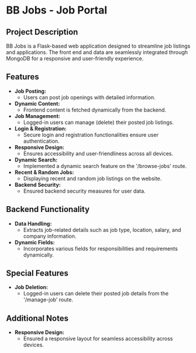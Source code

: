 # BB Jobs - Job Portal

## Project Description

BB Jobs is a Flask-based web application designed to streamline job listings and applications. The front end and data are seamlessly integrated through MongoDB for a responsive and user-friendly experience.

## Features

- **Job Posting:**
  - Users can post job openings with detailed information.
- **Dynamic Content:**
  - Frontend content is fetched dynamically from the backend.
- **Job Management:**
  - Logged-in users can manage (delete) their posted job listings.
- **Login & Registration:**
  - Secure login and registration functionalities ensure user authentication.
- **Responsive Design:**
  - Ensures accessibility and user-friendliness across all devices.
- **Dynamic Search:**
  - Implemented a dynamic search feature on the '/browse-jobs' route.
- **Recent & Random Jobs:**
  - Displaying recent and random job listings on the website.
- **Backend Security:**
  - Ensured backend security measures for user data.

## Backend Functionality

- **Data Handling:**
  - Extracts job-related details such as job type, location, salary, and company information.
- **Dynamic Fields:**
  - Incorporates various fields for responsibilities and requirements dynamically.

## Special Features

- **Job Deletion:**
  - Logged-in users can delete their posted job details from the '/manage-job' route.

## Additional Notes

- **Responsive Design:** 
  - Ensured a responsive layout for seamless accessibility across devices.
